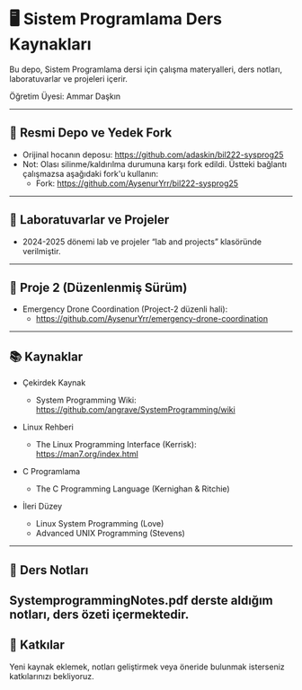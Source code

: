 # 🖥️ Sistem Programlama Ders Kaynakları

Bu depo, Sistem Programlama dersi için çalışma materyalleri, ders notları, laboratuvarlar ve projeleri içerir.

Öğretim Üyesi: Ammar Daşkın

---

## 🔗 Resmi Depo ve Yedek Fork

- Orijinal hocanın deposu: https://github.com/adaskin/bil222-sysprog25
- Not: Olası silinme/kaldırılma durumuna karşı fork edildi. Üstteki bağlantı çalışmazsa aşağıdaki fork'u kullanın:
  - Fork: https://github.com/AysenurYrr/bil222-sysprog25

---

## 🧪 Laboratuvarlar ve Projeler

- 2024-2025 dönemi lab ve projeler “lab and projects” klasöründe verilmiştir.

---

## 🚁 Proje 2 (Düzenlenmiş Sürüm)

- Emergency Drone Coordination (Project-2 düzenli hali):
  - https://github.com/AysenurYrr/emergency-drone-coordination

---

## 📚 Kaynaklar

- Çekirdek Kaynak
  - System Programming Wiki: https://github.com/angrave/SystemProgramming/wiki

- Linux Rehberi
  - The Linux Programming Interface (Kerrisk): https://man7.org/index.html

- C Programlama
  - The C Programming Language (Kernighan & Ritchie)

- İleri Düzey
  - Linux System Programming (Love)
  - Advanced UNIX Programming (Stevens)

---

## 📝 Ders Notları

SystemprogrammingNotes.pdf derste aldığım notları, ders özeti içermektedir.
---

## 🤝 Katkılar

Yeni kaynak eklemek, notları geliştirmek veya öneride bulunmak isterseniz katkılarınızı bekliyoruz.

